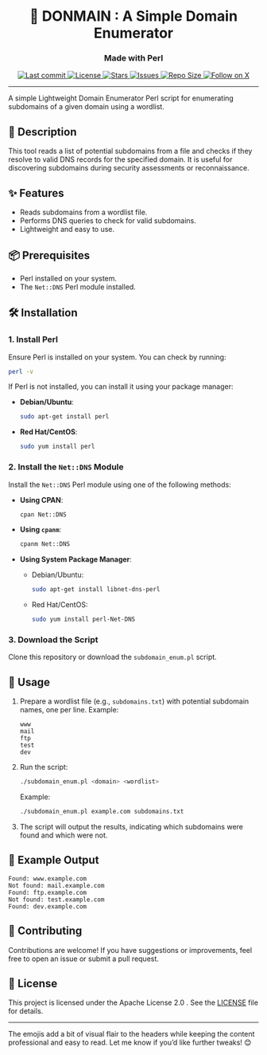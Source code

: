 <div align="center">
<h1> 🧔 DONMAIN : A Simple Domain Enumerator </h1>
<h3>Made with Perl</h3>
</div>
<div align="center"><p>
    <a href="https://github.com/aditya-an1l/donmain/pulse">
      <img alt="Last commit" src="https://img.shields.io/github/last-commit/aditya-an1l/donmain?style=for-the-badge&logo=git&color=ebeb46&logoColor=FFFFFF&labelColor=000000"/>
    </a>
    <a href="https://github.com/aditya-an1l/donmain/blob/main/LICENSE">
      <img alt="License" src="https://img.shields.io/github/license/aditya-an1l/donmain?style=for-the-badge&logo=apache&color=7c675f&logoColor=FFFFFF&labelColor=000000" />
    </a>
    <a href="https://github.com/aditya-an1l/donmain/stargazers">
      <img alt="Stars" src="https://img.shields.io/github/stars/aditya-an1l/donmain?style=for-the-badge&logo=starship&color=ebeb46&logoColor=FFFFFF&labelColor=000000" />
    </a>
    <a href="https://github.com/aditya-an1l/donmain/issues">
      <img alt="Issues" src="https://img.shields.io/github/issues/aditya-an1l/donmain?style=for-the-badge&logo=gitbook&color=7c675f&logoColor=FFFFFF&labelColor=000000" />
    </a>
    <a href="https://github.com/aditya-an1l/donmain">
      <img alt="Repo Size" src="https://img.shields.io/github/repo-size/aditya-an1l/donmain?color=ebeb46&label=SIZE&logo=files&style=for-the-badge&logoColor=FFFFFF&labelColor=000000" />
    </a>
    <a href="https://twitter.com/intent/follow?screen_name=aditya_an1l">
      <img alt="Follow on X" src="https://img.shields.io/twitter/follow/aditya_an1l?style=for-the-badge&logo=x&color=7c675f&logoColor=FFFFFF&labelColor=000000" />
    </a>
</p></div>

---

A simple Lightweight Domain Enumerator Perl script for enumerating subdomains of a given domain using a wordlist.

## 🚀 Description

This tool reads a list of potential subdomains from a file and checks if they resolve to valid DNS records for the specified domain. It is useful for discovering subdomains during security assessments or reconnaissance.

## ✨ Features

- Reads subdomains from a wordlist file.
- Performs DNS queries to check for valid subdomains.
- Lightweight and easy to use.

## 📦 Prerequisites

- Perl installed on your system.
- The `Net::DNS` Perl module installed.

## 🛠️ Installation

### 1. Install Perl
Ensure Perl is installed on your system. You can check by running:
```bash
perl -v
```

If Perl is not installed, you can install it using your package manager:

- **Debian/Ubuntu**:
  ```bash
  sudo apt-get install perl
  ```

- **Red Hat/CentOS**:
  ```bash
  sudo yum install perl
  ```

### 2. Install the `Net::DNS` Module
Install the `Net::DNS` Perl module using one of the following methods:

- **Using CPAN**:
  ```bash
  cpan Net::DNS
  ```

- **Using `cpanm`**:
  ```bash
  cpanm Net::DNS
  ```

- **Using System Package Manager**:
  - Debian/Ubuntu:
    ```bash
    sudo apt-get install libnet-dns-perl
    ```
  - Red Hat/CentOS:
    ```bash
    sudo yum install perl-Net-DNS
    ```

### 3. Download the Script
Clone this repository or download the `subdomain_enum.pl` script.

## 🚀 Usage

1. Prepare a wordlist file (e.g., `subdomains.txt`) with potential subdomain names, one per line. Example:
   ```
   www
   mail
   ftp
   test
   dev
   ```

2. Run the script:
   ```bash
   ./subdomain_enum.pl <domain> <wordlist>
   ```

   Example:
   ```bash
   ./subdomain_enum.pl example.com subdomains.txt
   ```

3. The script will output the results, indicating which subdomains were found and which were not.

## 📄 Example Output

```
Found: www.example.com
Not found: mail.example.com
Found: ftp.example.com
Not found: test.example.com
Found: dev.example.com
```

## 🤝 Contributing

Contributions are welcome! If you have suggestions or improvements, feel free to open an issue or submit a pull request.

## 📜 License

This project is licensed under the Apache License 2.0 . See the [LICENSE](LICENSE) file for details.

---

The emojis add a bit of visual flair to the headers while keeping the content professional and easy to read. Let me know if you’d like further tweaks! 😊

